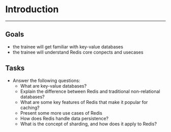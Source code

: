 # Introduction
---
## Goals
* the trainee will get familiar with key-value databases
* the trainee will understand Redis core conpects and usecases

## Tasks
* Answer the following questions:
  * What are key-value databases?
  * Explain the difference between Redis and traditional non-relational databases?
  * What are some key features of Redis that make it popular for caching?
  * Present some more use cases of Redis
  * How does Redis handle data persistence?
  * What is the concept of sharding, and how does it apply to Redis?
